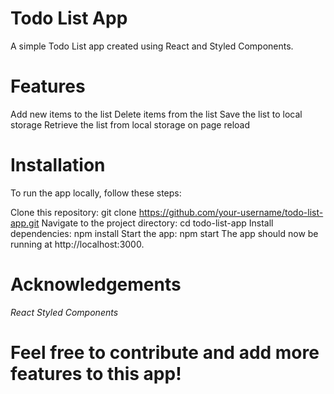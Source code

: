 # Todo List App
A simple Todo List app created using React and Styled Components.

# Features
Add new items to the list
Delete items from the list
Save the list to local storage
Retrieve the list from local storage on page reload

# Installation
To run the app locally, follow these steps:

Clone this repository: git clone https://github.com/your-username/todo-list-app.git
Navigate to the project directory: cd todo-list-app
Install dependencies: npm install
Start the app: npm start
The app should now be running at http://localhost:3000.

# Acknowledgements
*React*
*Styled Components*

# Feel free to contribute and add more features to this app!
